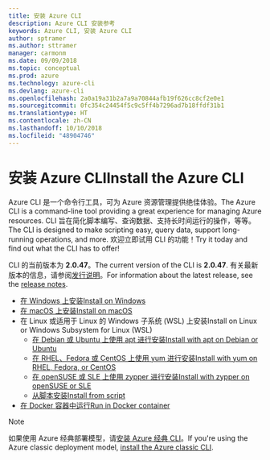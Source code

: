 ```yaml
---
title: 安装 Azure CLI
description: Azure CLI 安装参考
keywords: Azure CLI, 安装 Azure CLI
author: sptramer
ms.author: sttramer
manager: carmonm
ms.date: 09/09/2018
ms.topic: conceptual
ms.prod: azure
ms.technology: azure-cli
ms.devlang: azure-cli
ms.openlocfilehash: 2a0a19a31b2a7a9a70844afb19f626cc8cf2e0e1
ms.sourcegitcommit: 0fc354c24454f5c9c5ff4b7296ad7b18ffdf31b1
ms.translationtype: HT
ms.contentlocale: zh-CN
ms.lasthandoff: 10/10/2018
ms.locfileid: "48904746"
---
```

# <a name="install-the-azure-cli"></a><span data-ttu-id="368db-104">安装 Azure CLI</span><span class="sxs-lookup"><span data-stu-id="368db-104">Install the Azure CLI</span></span>

<span data-ttu-id="368db-105">Azure CLI 是一个命令行工具，可为 Azure 资源管理提供绝佳体验。</span><span class="sxs-lookup"><span data-stu-id="368db-105">The Azure CLI is a command-line tool providing a great experience for managing Azure resources.</span></span> <span data-ttu-id="368db-106">CLI 旨在简化脚本编写、查询数据、支持长时间运行的操作，等等。</span><span class="sxs-lookup"><span data-stu-id="368db-106">The CLI is designed to make scripting easy, query data, support long-running operations, and more.</span></span> <span data-ttu-id="368db-107">欢迎立即试用 CLI 的功能！</span><span class="sxs-lookup"><span data-stu-id="368db-107">Try it today and find out what the CLI has to offer!</span></span>

<span data-ttu-id="368db-108">CLI 的当前版本为 __2.0.47__。</span><span class="sxs-lookup"><span data-stu-id="368db-108">The current version of the CLI is __2.0.47__.</span></span> <span data-ttu-id="368db-109">有关最新版本的信息，请参阅[发行说明](release-notes-azure-cli.md)。</span><span class="sxs-lookup"><span data-stu-id="368db-109">For information about the latest release, see the [release notes](release-notes-azure-cli.md).</span></span>

* [<span data-ttu-id="368db-110">在 Windows 上安装</span><span class="sxs-lookup"><span data-stu-id="368db-110">Install on Windows</span></span>](install-azure-cli-windows.md)
* [<span data-ttu-id="368db-111">在 macOS 上安装</span><span class="sxs-lookup"><span data-stu-id="368db-111">Install on macOS</span></span>](install-azure-cli-macos.md)
* <span data-ttu-id="368db-112">在 Linux 或适用于 Linux 的 Windows 子系统 (WSL) 上安装</span><span class="sxs-lookup"><span data-stu-id="368db-112">Install on Linux or Windows Subsystem for Linux (WSL)</span></span>
  * [<span data-ttu-id="368db-113">在 Debian 或 Ubuntu 上使用 apt 进行安装</span><span class="sxs-lookup"><span data-stu-id="368db-113">Install with apt on Debian or Ubuntu</span></span>](install-azure-cli-apt.md)
  * [<span data-ttu-id="368db-114">在 RHEL、Fedora 或 CentOS 上使用 yum 进行安装</span><span class="sxs-lookup"><span data-stu-id="368db-114">Install with yum on RHEL, Fedora, or CentOS</span></span>](install-azure-cli-yum.md)
  * [<span data-ttu-id="368db-115">在 openSUSE 或 SLE 上使用 zypper 进行安装</span><span class="sxs-lookup"><span data-stu-id="368db-115">Install with zypper on openSUSE or SLE</span></span>](install-azure-cli-zypper.md)
  * [<span data-ttu-id="368db-116">从脚本安装</span><span class="sxs-lookup"><span data-stu-id="368db-116">Install from script</span></span>](install-azure-cli-linux.md)
* [<span data-ttu-id="368db-117">在 Docker 容器中运行</span><span class="sxs-lookup"><span data-stu-id="368db-117">Run in Docker container</span></span>](run-azure-cli-docker.md)

> [!NOTE]
> <span data-ttu-id="368db-118">如果使用 Azure 经典部署模型，请[安装 Azure 经典 CLI](install-classic-cli.md)。</span><span class="sxs-lookup"><span data-stu-id="368db-118">If you're using the Azure classic deployment model, [install the Azure classic CLI](install-classic-cli.md).</span></span>
